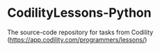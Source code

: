 # CodilityLessons-Python
The source-code repository for tasks from Codility (https://app.codility.com/programmers/lessons/)
